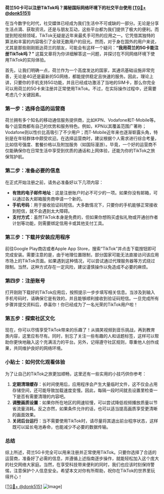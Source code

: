 **荷兰5G卡可以注册TikTok吗？揭秘国际网络环境下的社交平台使用 [[TG💪+ @donk5151](https://t.me/s/donk5151)]**

在当今数字化时代，社交媒体已经成为我们生活中不可或缺的一部分。无论是分享生活点滴、获取资讯，还是与朋友互动，这些平台都为我们提供了极大的便利。而提到短视频领域，TikTok无疑是近年来最炙手可热的应用之一。它凭借其独特的算法和丰富的内容吸引了全球无数用户的目光。然而，对于身在国外的用户来说，尤其是那些刚刚抵达荷兰的朋友，可能会有这样一个疑问：**“我用荷兰的5G卡能注册TikTok吗？”** 这篇文章将为你详细解答这一问题，并探讨在不同网络环境下使用TikTok的实际体验。

首先，让我们明确一点，荷兰作为一个高度发达的国家，其通讯基础设施非常完善，无论是4G还是最新的5G网络，都能提供稳定且快速的服务。因此，理论上讲，只要你的手机支持5G功能，并且已经成功激活了当地的SIM卡，那么你完全可以用荷兰的5G卡来注册并正常使用TikTok。不过，在实际操作过程中，还需要考虑几个关键因素。

### **第一步：选择合适的运营商**
荷兰拥有多个知名的移动通信服务提供商，比如KPN、Vodafone和T-Mobile等。每个运营商都有自己的优势和服务特色。例如，KPN以其覆盖范围广著称；Vodafone则以性价比高吸引了不少用户；而T-Mobile近年来也逐渐崭露头角，特别是在年轻群体中颇受欢迎。在选择运营商时，建议根据个人需求进行综合考量，比如信号强度、套餐价格以及附加服务（如国际漫游）。毕竟，一个好的运营商不仅能确保你在日常生活中享受到优质的通话和上网体验，还能为你的TikTok之旅保驾护航。

### **第二步：准备必要的信息**
在正式开始注册之前，请务必准备好以下几项内容：
- **有效的电子邮件地址**：这是注册账户时必不可少的一项。如果你没有邮箱，可以通过各大邮箱服务商申请一个新的。
- **手机号码**：用于接收验证码短信。大多数情况下，只要你的手机能够正常接收到短信，就不会遇到太大障碍。
- **支付方式**：虽然TikTok本身是免费的，但如果你想购买虚拟礼物或开通创作者计划等功能，则需要绑定信用卡或其他支付工具。

### **第三步：下载并安装应用程序**
前往Google Play商店或者Apple App Store，搜索“TikTok”并点击下载按钮即可完成安装。需要注意的是，由于地理位置限制，部分国家可能无法直接访问该应用市场上的TikTok页面。如果遇到这种情况，可以尝试通过代理服务器等方式绕过限制。当然，这种方式存在一定风险，建议谨慎操作以免造成不必要的麻烦。

### **第四步：注册账号**
打开刚刚下载好的TikTok应用后，按照提示一步步填写相关信息。当涉及到输入手机号码时，请确保它是有效的，并且能够顺利接收到验证码短信。一旦完成所有步骤并提交资料后，恭喜你！你已经成为了一名光荣的TikTok用户啦！

### **第五步：探索社区文化**
现在，你可以尽情享受TikTok带来的乐趣了！从搞笑视频到音乐挑战，再到教育类内容，这里应有尽有。同时，别忘了关注一些有趣的人和话题标签，这样可以帮助你更快地融入这个充满活力的平台。另外，记得遵守社区规则，尊重他人创作成果，共同维护良好的网络环境。

### **小贴士：如何优化观看体验**
为了让自己的TikTok之旅更加顺畅，这里还有一些实用的小技巧供你参考：
1. **定期清理缓存**：长时间使用后，应用程序会产生大量临时文件，这不仅会占用存储空间，还可能导致加载速度变慢。因此，每隔一段时间就去设置里检查一下是否有需要清理的内容吧。
2. **调整画质设置**：如果你所在地区的网速较慢，可以尝试降低视频播放质量以节省流量消耗。反之亦然，如果条件允许的话，也可以适当提高画质享受更清晰的画面效果。
3. **关闭后台运行**：当不需要使用TikTok时，请尽量将其退出前台程序状态，这样既可以延长电池寿命，也能减少不必要的数据传输。

### **总结**
综上所述，荷兰5G卡完全可以用来注册并正常使用TikTok。只要你选择了合适的运营商，准备好了必需的信息，并遵循上述指南逐步操作，就能轻松加入这个庞大的社交网络大家庭。当然，在享受科技带来便利的同时，我们也应该时刻保持警惕，注意保护个人信息安全。希望本文对你有所帮助，祝你在TikTok的世界里玩得开心！

[[TG💪+ @donk5151](https://t.me/s/donk5151) ![Image](https://i.postimg.cc/rwNCRYN7/Snipaste-2025-04-30-17-27-05.png)]